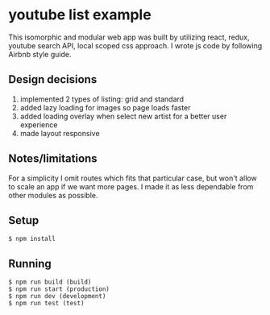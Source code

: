 # youtube list example

This isomorphic and modular web app was built by utilizing react, redux, youtube search API, local scoped css approach. I wrote js code by following Airbnb style guide.

## Design decisions

1. implemented 2 types of listing: grid and standard
2. added lazy loading for images so page loads faster
3. added loading overlay when select new artist for a better user experience
4. made layout responsive 

## Notes/limitations

For a simplicity I omit routes which fits that particular case, but won't allow to scale an app if we want more pages.
I made it as less dependable from other modules as possible.

## Setup

```
$ npm install

```

## Running

```
$ npm run build (build)
$ npm run start (production)
$ npm run dev (development)
$ npm run test (test)

```






